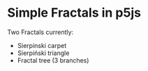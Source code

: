 Simple Fractals in p5js
========================

Two Fractals currently:
- Sierpinski carpet
- Sierpiński triangle
- Fractal tree (3 branches)
